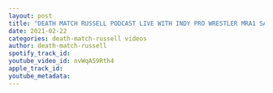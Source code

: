 ```yaml
---
layout: post
title: "DEATH MATCH RUSSELL PODCAST LIVE WITH INDY PRO WRESTLER MRA1 SAGE SCOTT DON’T MISS IT!"
date: 2021-02-22
categories: death-match-russell videos
author: death-match-russell
spotify_track_id: 
youtube_video_id: nvWqA59Rth4
apple_track_id: 
youtube_metadata: 
---
```

